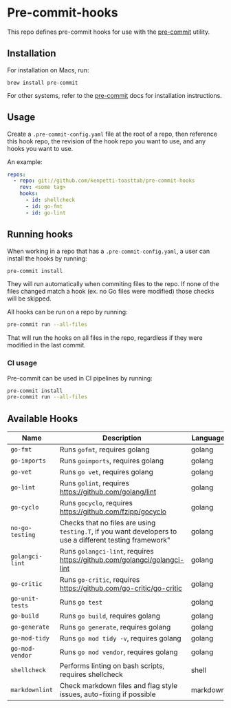 # Pre-commit-hooks

This repo defines pre-commit hooks for use with the [pre-commit](https://pre-commit.com/index.html#intro) utility.

## Installation

For installation on Macs, run:

```shell
brew install pre-commit
```

For other systems, refer to the [pre-commit](https://pre-commit.com/index.html#install) docs for installation instructions.

## Usage

Create a `.pre-commit-config.yaml` file at the root of a repo, then reference this hook repo,
the revision of the hook repo you want to use, and any hooks you want to use.

An example:

```yaml
repos:
  - repo: git://github.com/kenpetti-toasttab/pre-commit-hooks
    rev: <some tag>
    hooks:
      - id: shellcheck
      - id: go-fmt
      - id: go-lint
```

## Running hooks

When working in a repo that has a `.pre-commit-config.yaml`, a user can install the hooks by running:

```bash
pre-commit install
```

They will run automatically when commiting files to the repo. If none of the files changed match a hook (ex. no Go files were modified) those checks will be skipped.

All hooks can be run on a repo by running:

```bash
pre-commit run --all-files
```

That will run the hooks on all files in the repo, regardless if they were modified in the last commit.

### CI usage

Pre-commit can be used in CI pipelines by running:

```bash
pre-commit install
pre-commit run --all-files
```

## Available Hooks

| Name            | Description                                                                                              | Language |
| --------------- | -------------------------------------------------------------------------------------------------------- | -------- |
| `go-fmt`        | Runs `gofmt`, requires golang                                                                            | golang   |
| `go-imports`    | Runs `goimports`, requires golang                                                                        | golang   |
| `go-vet`        | Runs `go vet`, requires golang                                                                           | golang   |
| `go-lint`       | Runs `golint`, requires https://github.com/golang/lint                                                   | golang   |
| `go-cyclo`      | Runs `gocyclo`, requires <https://github.com/fzipp/gocyclo>                                              | golang   |
| `no-go-testing` | Checks that no files are using `testing.T`, if you want developers to use a different testing framework" | golang   |
| `golangci-lint` | Runs `golangci-lint`, requires <https://github.com/golangci/golangci-lint>                               | golang   |
| `go-critic`     | Runs `go-critic`, requires <https://github.com/go-critic/go-critic>                                      | golang   |
| `go-unit-tests` | Runs `go test`                                                                                           | golang   |
| `go-build`      | Runs `go build`, requires golang                                                                         | golang   |
| `go-generate`   | Runs `go generate`, requires golang                                                                      | golang   |
| `go-mod-tidy`   | Runs `go mod tidy -v`, requires golang                                                                   | golang   |
| `go-mod-vendor` | Runs `go mod vendor`, requires golang                                                                    | golang   |
| `shellcheck`    | Performs linting on bash scripts, requires shellcheck                                                    | shell    |
| `markdownlint`  | Check markdown files and flag style issues, auto-fixing if possible                                      | markdown |
